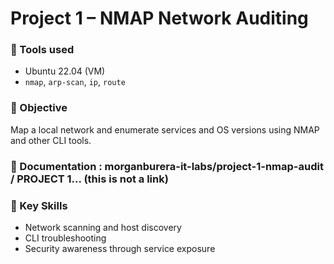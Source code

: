 # Project 1 – NMAP Network Auditing

### 🧰 Tools used
- Ubuntu 22.04 (VM)
- `nmap`, `arp-scan`, `ip`, `route`

### 📝 Objective
Map a local network and enumerate services and OS versions using NMAP and other CLI tools.

### 📄 Documentation : morganburera-it-labs/project-1-nmap-audit / PROJECT 1... (this is not a link)


### 🎯 Key Skills
- Network scanning and host discovery
- CLI troubleshooting
- Security awareness through service exposure

